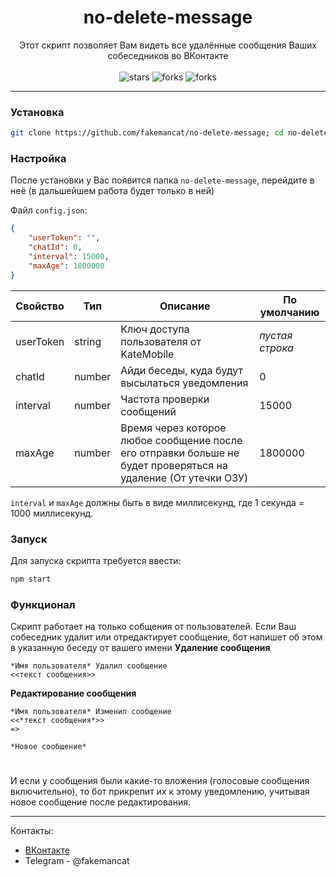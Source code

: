 <h1 align="center">no-delete-message</h1>
<p align="center">
Этот скрипт позволяет Вам видеть все удалённые сообщения Ваших собеседников во ВКонтакте
<br><br>
<img src="https://img.shields.io/github/stars/fakemancat/no-delete-message?style=for-the-badge" alt="stars"></img>
<img src="https://img.shields.io/github/forks/fakemancat/no-delete-message?style=for-the-badge" alt="forks"></img>
<img src="https://img.shields.io/github/issues/fakemancat/no-delete-message?style=for-the-badge" alt="forks"></img>
</p>

---
### Установка
```bash
git clone https://github.com/fakemancat/no-delete-message; cd no-delete-message; npm install
```

### Настройка
После установки у Вас появится папка ```no-delete-message```, перейдите в неё (в дальшейшем работа будет только в ней)

Файл ```config.json```:

```json
{
    "userToken": "",
    "chatId": 0,
    "interval": 15000,
    "maxAge": 1800000
}
```

|Свойство|Тип|Описание|По умолчанию|
|-|-|-|-|
|userToken|string|Ключ доступа пользователя от KateMobile|*пустая строка*|
|chatId|number|Айди беседы, куда будут высылаться уведомления|0|
|interval|number|Частота проверки сообщений|15000|
|maxAge|number|Время через которое любое сообщение после его отправки больше не будет проверяться на удаление (От утечки ОЗУ)|1800000|

```interval``` и ```maxAge``` должны быть в виде миллисекунд, где 1 секунда = 1000 миллисекунд.

### Запуск
Для запуска скрипта требуется ввести:

```bash
npm start
```

### Функционал
Скрипт работает на только собщения от пользователей. Если Ваш собеседник удалит или отредактирует сообщение, бот напишет об этом в указанную беседу от вашего имени
**Удаление сообщения**
```
*Имя пользователя* Удалил сообщение
<<текст сообщения>>
```
**Редактирование сообщения**
```
*Имя пользователя* Изменил сообщение
<<*текст сообщения*>>
=>
```

```
*Новое сообщение*
```
#
И если у сообщения были какие-то вложения (голосовые сообщения включительно), то бот прикрепит их к этому уведомлению, учитывая новое сообщение после редактирования.

---
Контакты:
* [ВКонтакте](https://vk.com/fakeman.cat_fmc)
* Telegram - @fakemancat